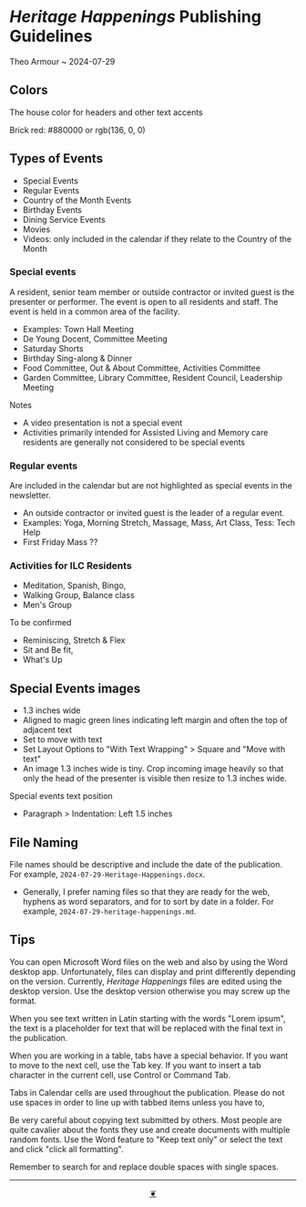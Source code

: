 # _Heritage Happenings_ Publishing Guidelines

Theo Armour ~ 2024-07-29

## Colors

The house color for headers and other text accents

Brick red: #880000 or rgb(136, 0, 0)


## Types of Events

* Special Events
* Regular Events
* Country of the Month Events
* Birthday Events
* Dining Service Events
* Movies
* Videos: only included in the calendar if they relate to the Country of the Month

### Special events

A resident, senior team member or outside contractor or invited guest is the presenter or performer. The event is open to all residents and staff. The event is held in a common area of the facility.

* Examples: Town Hall Meeting
* De Young Docent, Committee Meeting
* Saturday Shorts
* Birthday Sing-along & Dinner
* Food Committee, Out & About Committee, Activities Committee
* Garden Committee, Library Committee, Resident Council, Leadership Meeting

Notes

* A video presentation is not a special event
* Activities primarily intended for Assisted Living and Memory care residents are generally not considered to be special events

### Regular events

Are included in the calendar but are not highlighted as special events in the newsletter.

* An outside contractor or invited guest is the leader of a regular event.
* Examples: Yoga, Morning Stretch, Massage, Mass, Art Class, Tess: Tech Help
* First Friday Mass ??

### Activities for ILC Residents

* Meditation, Spanish, Bingo,
* Walking Group, Balance class
* Men's Group

To be confirmed

* Reminiscing, Stretch & Flex
* Sit and Be fit,
* What's Up


## Special Events images

* 1.3 inches wide
* Aligned to magic green lines indicating left margin and often the top of adjacent text
* Set to move with text
* Set Layout Options to "With Text Wrapping" > Square and "Move with text"
* An image 1.3 inches wide is tiny. Crop incoming image heavily so that only the head of the presenter is visible then resize to 1.3 inches wide.

Special events text position

* Paragraph > Indentation: Left 1.5 inches


## File Naming

File names should be descriptive and include the date of the publication. For example, `2024-07-29-Heritage-Happenings.docx`.
* Generally, I prefer naming files so that they are ready for the web, hyphens as word separators, and for to sort by date in a folder. For example, `2024-07-29-heritage-happenings.md`.


## Tips

You can open Microsoft Word files on the web and also by using the Word desktop app. Unfortunately, files can display and print differently depending on the version. Currently, _Heritage Happenings_ files are edited using the desktop version. Use the desktop version otherwise you may screw up the format.

When you see text written in Latin starting with the words "Lorem ipsum", the text is a placeholder for text that will be replaced with the final text in the publication.

When you are working in a table, tabs have a special behavior. If you want to move to the next cell, use the Tab key. If you want to insert a tab character in the current cell, use Control or Command Tab.

Tabs in Calendar cells are used throughout the publication. Please do not use spaces in order to line up with tabbed items unless you have to,

Be very careful about copying text submitted by others. Most people are quite cavalier about the fonts they use and create documents with multiple random fonts. Use the Word feature to "Keep text only" or select the text and click "click all formatting".


Remember to search for and replace double spaces with single spaces.

***

<center title="Hello! Click me to go up to the top" ><a class=aDingbat href=javascript:window.scrollTo(0,0);> ❦ </a></center>

